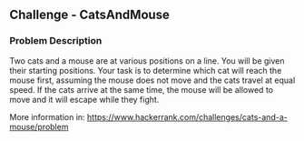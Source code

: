 ## Challenge - CatsAndMouse

### Problem Description
Two cats and a mouse are at various positions on a line. You will be given their starting positions. Your task is to determine which cat will reach the mouse first, assuming the mouse does not move and the cats travel at equal speed. If the cats arrive at the same time, the mouse will be allowed to move and it will escape while they fight.

More information in: https://www.hackerrank.com/challenges/cats-and-a-mouse/problem